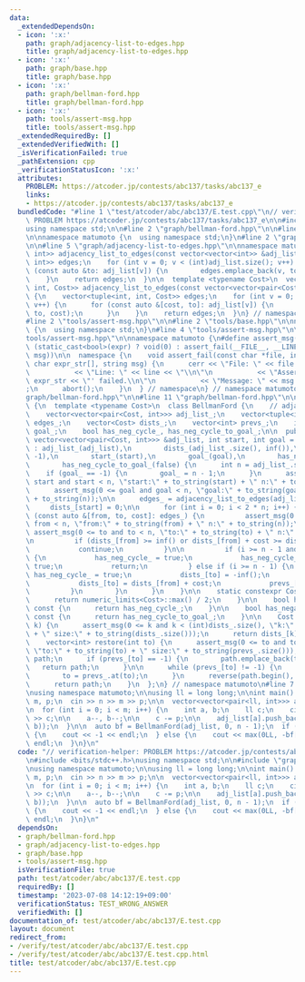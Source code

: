```yaml
---
data:
  _extendedDependsOn:
  - icon: ':x:'
    path: graph/adjacency-list-to-edges.hpp
    title: graph/adjacency-list-to-edges.hpp
  - icon: ':x:'
    path: graph/base.hpp
    title: graph/base.hpp
  - icon: ':x:'
    path: graph/bellman-ford.hpp
    title: graph/bellman-ford.hpp
  - icon: ':x:'
    path: tools/assert-msg.hpp
    title: tools/assert-msg.hpp
  _extendedRequiredBy: []
  _extendedVerifiedWith: []
  _isVerificationFailed: true
  _pathExtension: cpp
  _verificationStatusIcon: ':x:'
  attributes:
    PROBLEM: https://atcoder.jp/contests/abc137/tasks/abc137_e
    links:
    - https://atcoder.jp/contests/abc137/tasks/abc137_e
  bundledCode: "#line 1 \"test/atcoder/abc/abc137/E.test.cpp\"\n// verification-helper:\
    \ PROBLEM https://atcoder.jp/contests/abc137/tasks/abc137_e\n\n#include <bits/stdc++.h>\n\
    using namespace std;\n\n#line 2 \"graph/bellman-ford.hpp\"\n\n#line 2 \"graph/base.hpp\"\
    \n\nnamespace matumoto {\n  using namespace std;\n}\n#line 2 \"graph/adjacency-list-to-edges.hpp\"\
    \n\n#line 5 \"graph/adjacency-list-to-edges.hpp\"\n\nnamespace matumoto {\n  vector<pair<int,\
    \ int>> adjacency_list_to_edges(const vector<vector<int>> &adj_list) {\n    vector<pair<int,\
    \ int>> edges;\n    for (int v = 0; v < (int)adj_list.size(); v++) {\n      for\
    \ (const auto &to: adj_list[v]) {\n        edges.emplace_back(v, to);\n      }\n\
    \    }\n    return edges;\n  }\n\n  template <typename Cost>\n  vector<tuple<int,\
    \ int, Cost>> adjacency_list_to_edges(const vector<vector<pair<Cost, int>>> &adj_list)\
    \ {\n    vector<tuple<int, int, Cost>> edges;\n    for (int v = 0; v < (int)adj_list.size();\
    \ v++) {\n      for (const auto &[cost, to]: adj_list[v]) {\n        edges.emplace_back(v,\
    \ to, cost);\n      }\n    }\n    return edges;\n  }\n} // namespace matumoto\n\
    #line 2 \"tools/assert-msg.hpp\"\n\n#line 2 \"tools/base.hpp\"\n\nnamespace matumoto\
    \ {\n  using namespace std;\n}\n#line 4 \"tools/assert-msg.hpp\"\n\n#line 8 \"\
    tools/assert-msg.hpp\"\n\nnamespace matumoto {\n#define assert_msg(expr, msg)\
    \ (static_cast<bool>(expr) ? void(0) : assert_fail(__FILE__, __LINE__, #expr,\
    \ msg))\n\n  namespace {\n    void assert_fail(const char *file, int line, const\
    \ char expr_str[], string msg) {\n      cerr << \"File: \" << file << \"\\n\"\n\
    \           << \"Line: \" << line << \"\\n\"\n           << \"Assertion '\" <<\
    \ expr_str << \"' failed.\\n\"\n           << \"Message: \" << msg << \"\\n\"\
    ;\n      abort();\n    }\n  } // namespace\n} // namespace matumoto\n#line 6 \"\
    graph/bellman-ford.hpp\"\n\n#line 11 \"graph/bellman-ford.hpp\"\n\nnamespace matumoto\
    \ {\n  template <typename Cost>\n  class BellmanFord {\n    // adjacency list\n\
    \    vector<vector<pair<Cost, int>>> adj_list_;\n    vector<tuple<int, int, Cost>>\
    \ edges_;\n    vector<Cost> dists_;\n    vector<int> prevs_;\n    int start_,\
    \ goal_;\n    bool has_neg_cycle_, has_neg_cycle_to_goal_;\n\n  public:\n    BellmanFord(const\
    \ vector<vector<pair<Cost, int>>> &adj_list, int start, int goal = -1)\n     \
    \ : adj_list_(adj_list),\n        dists_(adj_list_.size(), inf()),\n        prevs_(adj_list_.size(),\
    \ -1),\n        start_(start),\n        goal_(goal),\n        has_neg_cycle_(false),\n\
    \        has_neg_cycle_to_goal_(false) {\n      int n = adj_list_.size();\n  \
    \    if (goal_ == -1) {\n        goal_ = n - 1;\n      }\n      assert_msg(0 <=\
    \ start and start < n, \"start:\" + to_string(start) + \" n:\" + to_string(n));\n\
    \      assert_msg(0 <= goal and goal < n, \"goal:\" + to_string(goal) + \" n:\"\
    \ + to_string(n));\n\n      edges_ = adjacency_list_to_edges(adj_list_);\n\n \
    \     dists_[start] = 0;\n\n      for (int i = 0; i < 2 * n; i++) {\n        for\
    \ (const auto &[from, to, cost]: edges_) {\n          assert_msg(0 <= from and\
    \ from < n, \"from:\" + to_string(from) + \" n:\" + to_string(n));\n         \
    \ assert_msg(0 <= to and to < n, \"to:\" + to_string(to) + \" n:\" + to_string(n));\n\
    \n          if (dists_[from] >= inf() or dists_[from] + cost >= dists_[to]) {\n\
    \            continue;\n          }\n\n          if (i >= n - 1 and to == goal)\
    \ {\n            has_neg_cycle_ = true;\n            has_neg_cycle_to_goal_ =\
    \ true;\n            return;\n          } else if (i >= n - 1) {\n           \
    \ has_neg_cycle_ = true;\n            dists_[to] = -inf();\n          } else {\n\
    \            dists_[to] = dists_[from] + cost;\n            prevs_[to] = from;\n\
    \          }\n        }\n      }\n    }\n\n    static constexpr Cost inf() {\n\
    \      return numeric_limits<Cost>::max() / 2;\n    }\n\n    bool has_negative_cycle()\
    \ const {\n      return has_neg_cycle_;\n    }\n\n    bool has_negative_cycle_to_goal()\
    \ const {\n      return has_neg_cycle_to_goal_;\n    }\n\n    Cost &operator[](int\
    \ k) {\n      assert_msg(0 <= k and k < (int)dists_.size(), \"k:\" + to_string(k)\
    \ + \" size:\" + to_string(dists_.size()));\n      return dists_[k];\n    }\n\n\
    \    vector<int> restore(int to) {\n      assert_msg(0 <= to and to < (int)dists_.size(),\
    \ \"to:\" + to_string(to) + \" size:\" + to_string(prevs_.size()));\n      vector<int>\
    \ path;\n      if (prevs_[to] == -1) {\n        path.emplace_back(to);\n     \
    \   return path;\n      }\n\n      while (prevs_[to] != -1) {\n        path.emplace_back(to);\n\
    \        to = prevs_.at(to);\n      }\n      reverse(path.begin(), path.end());\n\
    \      return path;\n    }\n  };\n} // namespace matumoto\n#line 7 \"test/atcoder/abc/abc137/E.test.cpp\"\
    \nusing namespace matumoto;\n\nusing ll = long long;\n\nint main() {\n  int n,\
    \ m, p;\n  cin >> n >> m >> p;\n\n  vector<vector<pair<ll, int>>> adj_list(n);\n\
    \n  for (int i = 0; i < m; i++) {\n    int a, b;\n    ll c;\n    cin >> a >> b\
    \ >> c;\n\n    a--, b--;\n\n    c -= p;\n\n    adj_list[a].push_back(pair(-c,\
    \ b));\n  }\n\n  auto bf = BellmanFord(adj_list, 0, n - 1);\n  if (bf.has_negative_cycle_to_goal())\
    \ {\n    cout << -1 << endl;\n  } else {\n    cout << max(0LL, -bf[n - 1]) <<\
    \ endl;\n  }\n}\n"
  code: "// verification-helper: PROBLEM https://atcoder.jp/contests/abc137/tasks/abc137_e\n\
    \n#include <bits/stdc++.h>\nusing namespace std;\n\n#include \"graph/bellman-ford.hpp\"\
    \nusing namespace matumoto;\n\nusing ll = long long;\n\nint main() {\n  int n,\
    \ m, p;\n  cin >> n >> m >> p;\n\n  vector<vector<pair<ll, int>>> adj_list(n);\n\
    \n  for (int i = 0; i < m; i++) {\n    int a, b;\n    ll c;\n    cin >> a >> b\
    \ >> c;\n\n    a--, b--;\n\n    c -= p;\n\n    adj_list[a].push_back(pair(-c,\
    \ b));\n  }\n\n  auto bf = BellmanFord(adj_list, 0, n - 1);\n  if (bf.has_negative_cycle_to_goal())\
    \ {\n    cout << -1 << endl;\n  } else {\n    cout << max(0LL, -bf[n - 1]) <<\
    \ endl;\n  }\n}\n"
  dependsOn:
  - graph/bellman-ford.hpp
  - graph/adjacency-list-to-edges.hpp
  - graph/base.hpp
  - tools/assert-msg.hpp
  isVerificationFile: true
  path: test/atcoder/abc/abc137/E.test.cpp
  requiredBy: []
  timestamp: '2023-07-08 14:12:19+09:00'
  verificationStatus: TEST_WRONG_ANSWER
  verifiedWith: []
documentation_of: test/atcoder/abc/abc137/E.test.cpp
layout: document
redirect_from:
- /verify/test/atcoder/abc/abc137/E.test.cpp
- /verify/test/atcoder/abc/abc137/E.test.cpp.html
title: test/atcoder/abc/abc137/E.test.cpp
---
```

